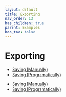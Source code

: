 ```yaml
---
layout: default
title: Exporting
nav_order: 13
has_children: true
parent: Examples
has_toc: false
---
```

# Exporting

* [Saving (Manually)](exporting/saving-manually.md)
* [Saving (Programatically)](exporting/saving-programatically.md)



- [Saving (Manually)](exporting/saving-manually.md)
- [Saving (Programatically)](exporting/saving-programatically.md)
